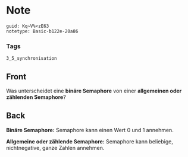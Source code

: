# Note
```
guid: Kq~V%<zE63
notetype: Basic-b122e-20a86
```

### Tags
```
3_5_synchronisation
```

## Front
Was unterscheidet eine <b>binäre Semaphore</b> von einer
<b>allgemeinen oder zählenden Semaphore</b>?

## Back
<b>Binäre Semaphore:</b> Semaphore kann einen Wert 0 und 1
annehmen.
<div>
  <b>Allgemeine oder zählende Semaphore:</b> Semaphore kann
  beliebige, nichtnegative, ganze Zahlen annehmen.
</div>

